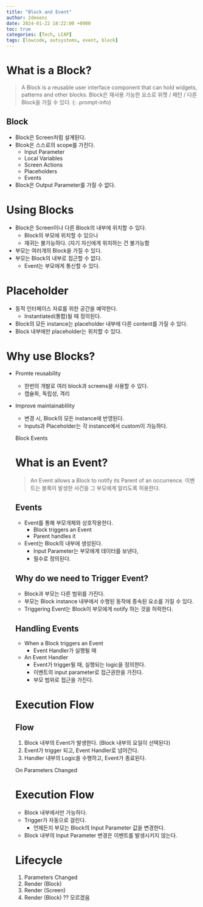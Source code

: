 ```yaml
---
title: "Block and Event"
author: 2deeens
date: 2024-01-22 18:22:00 +0900
toc: true
categories: [Tech, LCAP]
tags: [lowcode, outsystems, event, block]
---
```


# What is a Block?
> A Block is a reusable user interface component that can hold widgets, patterns and other blocks.
> Block은 재사용 가능한 요소로 위젯 / 패턴 / 다른 Block을 가질 수 있다.
{: .prompt-info}

## Block
- Block은 Screen처럼 설계된다.
- Blcok은 스스로의 scope를 가진다.
  * Input Parameter
  * Local Variables
  * Screen Actions
  * Placeholders
  * Events
- Block은 Output Parameter를 가질 수 없다.

# Using Blocks
- Block은 Screen이나 다른 Block의 내부에 위치할 수 있다.
  * Block의 부모에 위치할 수 있으나
  * 재귀는 불가능하다. (자기 자신에게 위치하는 건 불가능함
- 부모는 여러개의 Block을 가질 수 있다.
- 부모는 Block의 내부로 접근할 수 없다.
  * Event는 부모에게 통신할 수 있다.

# Placeholder
- 동적 인터페이스 자료를 위한 공간을 예약한다.
  * Instantiated(통합)될 때 정의된다.
- Block의 모든 instance는 placeholder 내부에 다른 content를 가질 수 있다.
- Block 내부에만 placeholder는 위치할 수 있다.


# Why use Blocks?
- Promte reusability
  * 한번의 개발로 여러 block과 screens을 사용할 수 있다.
  * 캡슐화, 독립성, 격리
- Improve maintainablility
  * 변경 시, Block의 모든 instance에 반영된다.
  * Inputs과 Placeholder는 각 instance에서 custom이 가능하다.



  Block Events

  # What is an Event?
  > An Event allows a Block to notify its Parent of an occurrence.
  > 이벤트는 블록이 발생한 사건을 그 부모에게 알리도록 허용한다.

  ## Events
  - Event를 통해 부모개체와 상호작용한다.
    * Block triggers an Event
    * Parent handles it 
  - Event는 Block의 내부에 생성된다.
    * Input Parameter는 부모에게 데이터를 보낸다,
    * 필수로 정의된다.

  ## Why do we need to Trigger Event?
  - Block과 부모는 다른 범위를 가진다.
  - 부모는 Block instance 내부에서 수행된 동작에 종속된 요소를 가질 수 있다.
  - Triggering Event는 Block이 부모에게 notify 하는 것을 허락한다.

  ## Handling Events
  - When a Block triggers an Event
    * Event Handler가 실행될 때
  - An Event Handler
    * Event가 trigger될 때, 실행되는 logic을 정의한다.
    * 이벤트의 input parameter로 접근권한을 가진다.
    * 부모 범위로 접근을 가진다.

  # Execution Flow
  ## Flow
  1) Block 내부의 Event가 발생한다. (Block 내부의 요일이 선택된다)
  2) Event가 trigger 되고, Event Handler로 넘어간다.
  3) Handler 내부의 Logic을 수행하고, Event가 종료된다.


  On Parameters Changed
  # Execution Flow
  - Block 내부에서만 가능하다.
  - Trigger가 자동으로 걸린다.
    * 언제든지 부모는 Block의 Input Parameter 값을 변경한다.
  - Block 내부의 Input Parameter 변경은 이벤트를 발생시키지 않는다.

  
  # Lifecycle
  1) Parameters Changed
  2) Render (Block)
  3) Render (Screen)
  4) Render (Block)
  ?? 모르겠음
  